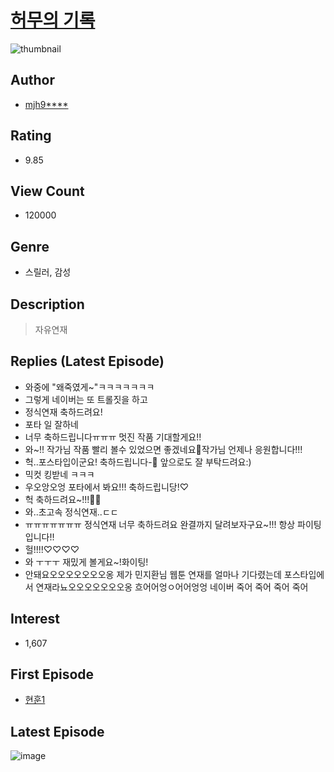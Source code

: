 # [허무의 기록](https://comic.naver.com/bestChallenge/list?titleId=789724)
![thumbnail](https://image-comic.pstatic.net/user_contents_data/challenge_comic/2022/01/29/thumbnail_202x16436597bea_2f64_427c_928e_043708f66c36_00000439.JPEG)

## Author
- [mjh9****](https://comic.naver.com/artistTitle?id=353335)

## Rating
- 9.85

## View Count
- 120000

## Genre
- 스릴러, 감성

## Description
> 자유연재

## Replies (Latest Episode)
- 와중에 "왜죽였게~"ㅋㅋㅋㅋㅋㅋㅋ
- 그렇게 네이버는 또 트롤짓을 하고
- 정식연재 축하드려요!
- 포타 일 잘하네
- 너무 축하드립니다ㅠㅠㅠ 멋진 작품 기대할게요!!
- 와~!! 작가님 작품 빨리 볼수 있었으면 좋겠네요🥰작가님 언제나 응원합니다!!!
- 헉..포스타입이군요! 축하드립니다-🎉 앞으로도 잘 부탁드려요:)
- 믹컷 킹받네 ㅋㅋㅋ
- 우오앙오엉 포타에서 봐요!!! 축하드립니당!♡
- 헉 축하드려요~!!!💜💜
- 와..초고속 정식연재..ㄷㄷ
- ㅠㅠㅠㅠㅠㅠㅠ 정식연재 너무 축하드려요 완결까지 달려보자구요~!!! 항상 파이팅입니다!!
- 헐!!!!♡♡♡♡
- 와 ㅜㅜㅜ 재밌게 볼게요~!화이팅!
- 안돼요오오오오오오오옹 제가 민지환님 웹툰 연재를 얼마나 기다렸는데 포스타입에서 연재라뇨오오오오오오오옹 흐어어엉ㅇ어어엉엉 네이버 죽어 죽어 죽어 죽어

## Interest
- 1,607

## First Episode
- [현훈1](https://comic.naver.com/bestChallenge/detail?titleId=789724&no=1)

## Latest Episode
![image](https://image-comic.pstatic.net/user_contents_data/challenge_comic/2022/04/25/353335/upload_4050251420625155684.jpeg)
